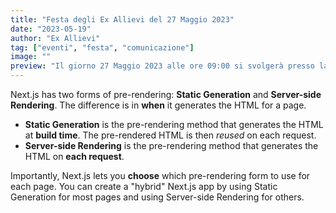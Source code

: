 ```yaml
---
title: "Festa degli Ex Allievi del 27 Maggio 2023"
date: "2023-05-19"
author: "Ex Allievi"
tag: ["eventi", "festa", "comunicazione"]
image: ""
preview: "Il giorno 27 Maggio 2023 alle ore 09:00 si svolgerà presso la scuola la Festa annuale degli Ex Allievi, a cui sono invitati tutti i soci."
---
```


Next.js has two forms of pre-rendering: **Static Generation** and **Server-side Rendering**. The difference is in **when** it generates the HTML for a page.

- **Static Generation** is the pre-rendering method that generates the HTML at **build time**. The pre-rendered HTML is then _reused_ on each request.
- **Server-side Rendering** is the pre-rendering method that generates the HTML on **each request**.

Importantly, Next.js lets you **choose** which pre-rendering form to use for each page. You can create a "hybrid" Next.js app by using Static Generation for most pages and using Server-side Rendering for others.

